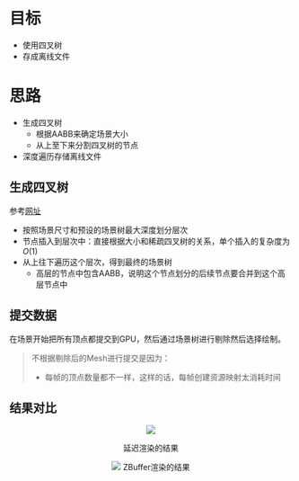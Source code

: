 # 目标
- 使用四叉树
- 存成离线文件

# 思路
- 生成四叉树
  - 根据AABB来确定场景大小
  - 从上至下来分割四叉树的节点
- 深度遍历存储离线文件

## 生成四叉树
参考[网址](https://zhuanlan.zhihu.com/p/180560098)

- 按照场景尺寸和预设的场景树最大深度划分层次
- 节点插入到层次中：直接根据大小和稀疏四叉树的关系，单个插入的复杂度为$O(1)$
- 从上往下遍历这个层次，得到最终的场景树
  - 高层的节点中包含AABB，说明这个节点划分的后续节点要合并到这个高层节点中

## 提交数据
在场景开始把所有顶点都提交到GPU，然后通过场景树进行剔除然后选择绘制。

> 不根据剔除后的Mesh进行提交是因为：
> - 每帧的顶点数量都不一样，这样的话，每帧创建资源映射太消耗时间

## 结果对比
<div align="center">

![][SceneTreeDS]

延迟渲染的结果

![][SceneTreeZB]
ZBuffer渲染的结果

</div>

[SceneTreeDS]: ./SceneTreeCullingDS.jpg
[SceneTreeZB]: ./SceneTreeCullingZB.jpg
